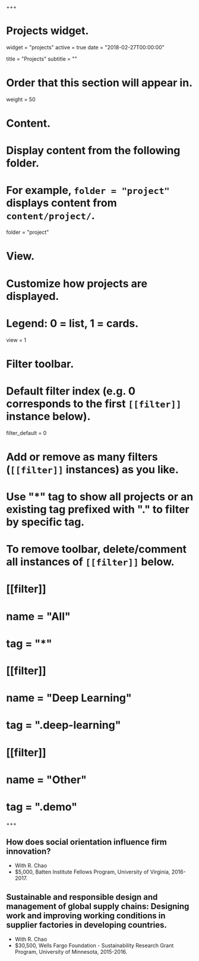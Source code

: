 +++
# Projects widget.
widget = "projects"
active = true
date = "2018-02-27T00:00:00"

title = "Projects"
subtitle = ""

# Order that this section will appear in.
weight = 50

# Content.
# Display content from the following folder.
# For example, `folder = "project"` displays content from `content/project/`.
folder = "project"

# View.
# Customize how projects are displayed.
# Legend: 0 = list, 1 = cards.
view = 1

# Filter toolbar.

# Default filter index (e.g. 0 corresponds to the first `[[filter]]` instance below).
filter_default = 0

# Add or remove as many filters (`[[filter]]` instances) as you like.
# Use "*" tag to show all projects or an existing tag prefixed with "." to filter by specific tag.
# To remove toolbar, delete/comment all instances of `[[filter]]` below.
# [[filter]]
#   name = "All"
#   tag = "*"
#  
# [[filter]]
#   name = "Deep Learning"
#   tag = ".deep-learning"
#
# [[filter]]
#   name = "Other"
#   tag = ".demo"

+++

## How does social orientation influence firm innovation?
- With R. Chao
- $5,000, Batten Institute Fellows Program, University of Virginia, 2016-2017.

## Sustainable and responsible design and management of global supply chains: Designing work and improving working conditions in supplier factories in developing countries.
- With R. Chao
- $30,500, Wells Fargo Foundation - Sustainability Research Grant Program, University of Minnesota, 2015-2016.


